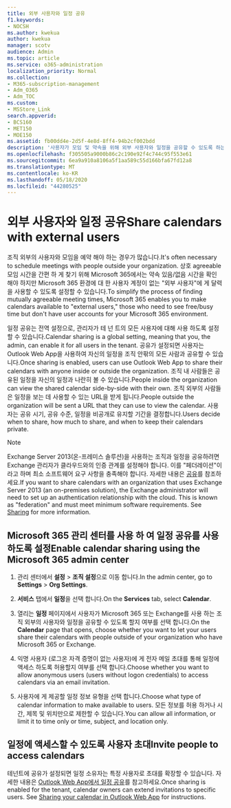 ```yaml
---
title: 외부 사용자와 일정 공유
f1.keywords:
- NOCSH
ms.author: kwekua
author: kwekua
manager: scotv
audience: Admin
ms.topic: article
ms.service: o365-administration
localization_priority: Normal
ms.collection:
- M365-subscription-management
- Adm_O365
- Adm_TOC
ms.custom:
- MSStore_Link
search.appverid:
- BCS160
- MET150
- MOE150
ms.assetid: fb00dd4e-2d5f-4e8d-8ff4-94b2cf002bdd
description: '사용자가 모임 및 약속을 위해 외부 사용자와 일정을 공유할 수 있도록 하는 방법을 알아봅니다. '
ms.openlocfilehash: f305505a9000b86c2c190e92f4c744c95f553e61
ms.sourcegitcommit: 6ea9a910a8106a5f1aa589c55d166bfa67fd12a8
ms.translationtype: MT
ms.contentlocale: ko-KR
ms.lasthandoff: 05/18/2020
ms.locfileid: "44280525"
---
```

# <a name="share-calendars-with-external-users"></a><span data-ttu-id="b708f-103">외부 사용자와 일정 공유</span><span class="sxs-lookup"><span data-stu-id="b708f-103">Share calendars with external users</span></span>

<span data-ttu-id="b708f-104">조직 외부의 사용자와 모임을 예약 해야 하는 경우가 많습니다.</span><span class="sxs-lookup"><span data-stu-id="b708f-104">It's often necessary to schedule meetings with people outside your organization.</span></span> <span data-ttu-id="b708f-105">상호 agreeable 모임 시간을 간편 하 게 찾기 위해 Microsoft 365에서는 약속 있음/없음 시간을 확인 해야 하지만 Microsoft 365 환경에 대 한 사용자 계정이 없는 "외부 사용자"에 게 달력을 사용할 수 있도록 설정할 수 있습니다.</span><span class="sxs-lookup"><span data-stu-id="b708f-105">To simplify the process of finding mutually agreeable meeting times, Microsoft 365 enables you to make calendars available to "external users," those who need to see free/busy time but don't have user accounts for your Microsoft 365 environment.</span></span>
  
<span data-ttu-id="b708f-106">일정 공유는 전역 설정으로, 관리자가 테 넌 트의 모든 사용자에 대해 사용 하도록 설정할 수 있습니다.</span><span class="sxs-lookup"><span data-stu-id="b708f-106">Calendar sharing is a global setting, meaning that you, the admin, can enable it for all users in the tenant.</span></span> <span data-ttu-id="b708f-107">공유가 설정되면 사용자는 Outlook Web App을 사용하여 자신의 일정을 조직 안팎의 모든 사람과 공유할 수 있습니다.</span><span class="sxs-lookup"><span data-stu-id="b708f-107">Once sharing is enabled, users can use Outlook Web App to share their calendars with anyone inside or outside the organization.</span></span> <span data-ttu-id="b708f-108">조직 내 사람들은 공유된 일정을 자신의 일정과 나란히 볼 수 있습니다.</span><span class="sxs-lookup"><span data-stu-id="b708f-108">People inside the organization can view the shared calendar side-by-side with their own.</span></span> <span data-ttu-id="b708f-109">조직 외부의 사람들은 일정을 보는 데 사용할 수 있는 URL을 받게 됩니다.</span><span class="sxs-lookup"><span data-stu-id="b708f-109">People outside the organization will be sent a URL that they can use to view the calendar.</span></span> <span data-ttu-id="b708f-110">사용자는 공유 시기, 공유 수준, 일정을 비공개로 유지할 기간을 결정합니다.</span><span class="sxs-lookup"><span data-stu-id="b708f-110">Users decide when to share, how much to share, and when to keep their calendars private.</span></span>
  
> [!NOTE]
> <span data-ttu-id="b708f-p103">Exchange Server 2013(온-프레미스 솔루션)을 사용하는 조직과 일정을 공유하려면 Exchange 관리자가 클라우드와의 인증 관계를 설정해야 합니다. 이를 "페더레이션"이라고 하며 최소 소프트웨어 요구 사항을 충족해야 합니다. 자세한 내용은 [공유](https://technet.microsoft.com/library/dd638083%28v=exchg.150%29.aspx)를 참조하세요.</span><span class="sxs-lookup"><span data-stu-id="b708f-p103">If you want to share calendars with an organization that uses Exchange Server 2013 (an on-premises solution), the Exchange administrator will need to set up an authentication relationship with the cloud. This is known as "federation" and must meet minimum software requirements. See [Sharing](https://technet.microsoft.com/library/dd638083%28v=exchg.150%29.aspx) for more information.</span></span> 
  
## <a name="enable-calendar-sharing-using-the-microsoft-365-admin-center"></a><span data-ttu-id="b708f-114">Microsoft 365 관리 센터를 사용 하 여 일정 공유를 사용 하도록 설정</span><span class="sxs-lookup"><span data-stu-id="b708f-114">Enable calendar sharing using the Microsoft 365 admin center</span></span>

1. <span data-ttu-id="b708f-115">관리 센터에서 **설정** \> **조직 설정**으로 이동 합니다.</span><span class="sxs-lookup"><span data-stu-id="b708f-115">In the admin center, go to **Settings** \> **Org Settings**.</span></span> 
    
2. <span data-ttu-id="b708f-116">**서비스** 탭에서 **일정**을 선택 합니다.</span><span class="sxs-lookup"><span data-stu-id="b708f-116">On the **Services** tab, select **Calendar**.</span></span>
  
3. <span data-ttu-id="b708f-117">열리는 **일정** 페이지에서 사용자가 Microsoft 365 또는 Exchange를 사용 하는 조직 외부의 사용자와 일정을 공유할 수 있도록 할지 여부를 선택 합니다.</span><span class="sxs-lookup"><span data-stu-id="b708f-117">On the **Calendar** page that opens, choose whether you want to let your users share their calendars with people outside of your organization who have Microsoft 365 or Exchange.</span></span>
    
4. <span data-ttu-id="b708f-118">익명 사용자 (로그온 자격 증명이 없는 사용자)에 게 전자 메일 초대를 통해 일정에 액세스 하도록 허용할지 여부를 선택 합니다.</span><span class="sxs-lookup"><span data-stu-id="b708f-118">Choose whether you want to allow anonymous users (users without logon credentials) to access calendars via an email invitation.</span></span>

5. <span data-ttu-id="b708f-119">사용자에 게 제공할 일정 정보 유형을 선택 합니다.</span><span class="sxs-lookup"><span data-stu-id="b708f-119">Choose what type of calendar information to make available to users.</span></span> <span data-ttu-id="b708f-120">모든 정보를 허용 하거나 시간, 제목 및 위치만으로 제한할 수 있습니다.</span><span class="sxs-lookup"><span data-stu-id="b708f-120">You can allow all information, or limit it to time only or time, subject, and location only.</span></span>

    
## <a name="invite-people-to-access-calendars"></a><span data-ttu-id="b708f-121">일정에 액세스할 수 있도록 사용자 초대</span><span class="sxs-lookup"><span data-stu-id="b708f-121">Invite people to access calendars</span></span>

<span data-ttu-id="b708f-p105">테넌트에 공유가 설정되면 일정 소유자는 특정 사용자로 초대를 확장할 수 있습니다. 자세한 내용은 [Outlook Web App에서 일정 공유](https://support.office.com/article/7ecef8ae-139c-40d9-bae2-a23977ee58d5.aspx)를 참고하세요.</span><span class="sxs-lookup"><span data-stu-id="b708f-p105">Once sharing is enabled for the tenant, calendar owners can extend invitations to specific users. See [Sharing your calendar in Outlook Web App](https://support.office.com/article/7ecef8ae-139c-40d9-bae2-a23977ee58d5.aspx) for instructions.</span></span> 
  
